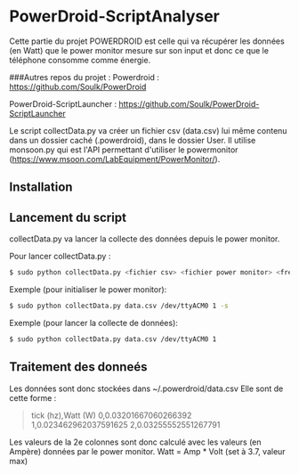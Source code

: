 # PowerDroid-ScriptAnalyser

Cette partie du projet POWERDROID est celle qui va récupérer les données (en Watt) que le power monitor mesure sur son input et donc ce que le téléphone consomme comme énergie.

###Autres repos du projet :
Powerdroid : https://github.com/Soulk/PowerDroid 

PowerDroid-ScriptLauncher : https://github.com/Soulk/PowerDroid-ScriptLauncher

Le script collectData.py va créer un fichier csv (data.csv) lui même contenu dans un dossier caché (.powerdroid), dans le dossier User. Il utilise monsoon.py qui est l'API permettant d'utiliser le powermonitor (https://www.msoon.com/LabEquipment/PowerMonitor/).

## Installation

## Lancement du script
collectData.py va lancer la collecte des données depuis le power monitor.

Pour lancer collectData.py :
```sh
$ sudo python collectData.py <fichier csv> <fichier power monitor> <fréquence en seconde> <option -s> 
```
Exemple (pour initialiser le power monitor):
```sh
$ sudo python collectData.py data.csv /dev/ttyACM0 1 -s 
```
Exemple (pour lancer la collecte de données):
```sh
$ sudo python collectData.py data.csv /dev/ttyACM0 1 
```

## Traitement des donneés

Les données sont donc stockées dans ~/.powerdroid/data.csv
Elle sont de cette forme :

>tick (hz),Watt (W)
>0,0.03201667060266392
>1,0.023462962037591625
>2,0.03255552551267791

Les valeurs de la 2e colonnes sont donc calculé avec les valeurs (en Ampère) données par le power monitor. 
Watt = Amp * Volt (set à 3.7, valeur max)
